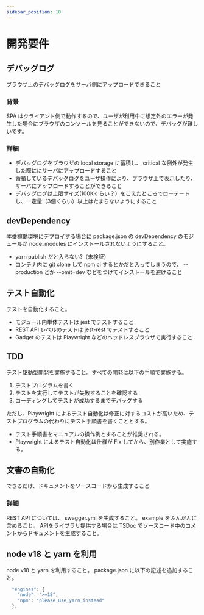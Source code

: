 ```yaml
---
sidebar_position: 10
---
```


# 開発要件

## デバッグログ
ブラウザ上のデバッグログをサーバ側にアップロードできること

### 背景
SPA はクライアント側で動作するので、ユーザが利用中に想定外のエラーが発生した場合にブラウザのコンソールを見ることができないので、デバッグが難しいです。

### 詳細
* デバッグログをブラウザの local storage に蓄積し、 critical な例外が発生した際ににサーバにアップロードすること
* 蓄積しているデバッグログをユーザ操作により、ブラウザ上で表示したり、サーバにアップロードすることができること
* デバッグログは上限サイズ(100Kくらい？）をこえたところでローテートし、一定量（3個くらい）以上はたまらないようにすること

## devDependency
本番稼働環境にデプロイする場合に package.json の devDependency のモジュールが node_modules にインストールされないようにすること。

* yarn publish だと入らない?（未検証）
* コンテナ内に git clone して npm ci するとかだと入ってしまうので、 --production とか --omit=dev などをつけてインストールを避けること

## テスト自動化
テストを自動化すること。

* モジュール内単体テストは jest でテストすること
* REST API レベルのテストは jest-rest でテストすること
* Gadget のテストは Playwright などのヘッドレスブラウザで実行すること

## TDD
テスト駆動型開発を実施すること。すべての開発は以下の手順で実施する。

1. テストプログラムを書く
1. テストを実行してテストが失敗することを確認する
1. コーディングしてテストが成功するまでデバッグする

ただし、Playwright によるテスト自動化は修正に対するコストが高いため、テストプログラムの代わりにテスト手順書を書くこととする。
* テスト手順書をマニュアルの操作例とすることが推奨される。
* Playwright によるテスト自動化は仕様が Fix してから、別作業として実施する。

## 文書の自動化
できるだけ、ドキュメントをソースコードから生成すること

### 詳細
REST API については、 swagger.yml を生成すること。 example をふんだんに含めること。
APIをライブラリ提供する場合は TSDoc でソースコード中のコメントからドキュメントを生成すること。

## node v18 と yarn を利用
node v18 と yarn を利用すること。 package.json に以下の記述を追加すること。

```javascript
  "engines": {
    "node": ">=18",
    "npm": "please_use_yarn_instead"
  },
```